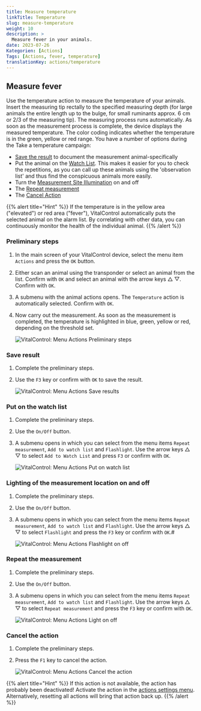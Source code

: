 ```yaml
---
title: Measure temperature
linkTitle: Temperature
slug: measure-temperature
weight: 10
description: >
  Measure fever in your animals.
date: 2023-07-26
Kategorien: [Actions]
Tags: [Actions, fever, temperature]
translationKey: actions/temperature
---
```


## Measure fever

Use the temperature action to measure the temperature of your animals. Insert the measuring tip rectally to the specified measuring depth (for large animals the entire length up to the bulge, for small ruminants approx. 6 cm or 2/3 of the measuring tip). The measuring process runs automatically. As soon as the measurement process is complete, the device displays the measured temperature. The color coding indicates whether the temperature is in the green, yellow or red range. You have a number of options during the Take a temperature campaign:

- [Save the result](../measure-temperature/#save-result) to document the measurement animal-specifically
- Put the animal on the [Watch List](../measure-temperature/#put-on-the-watch-list). This makes it easier for you to check the repetitions, as you can call up these animals using the 'observation list' and thus find the conspicuous animals more easily.
- Turn the [Measurement Site Illumination](../measure-temperature/#lighting-of-the-measurement-location-on-and-off) on and off
- The [Repeat measurement](../measure-temperature/#repeat-the-measurement)
- The [Cancel Action](../measure-temperature/#cancel-the-action)

{{% alert title="Hint" %}}
If the temperature is in the yellow area ("elevated") or red area ("fever"), VitalControl automatically puts the selected animal on the alarm list. By correlating with other data, you can continuously monitor the health of the individual animal.
{{% /alert %}}

### Preliminary steps

1. In the main screen of your VitalControl device, select the menu item `Actions` and press the `OK` button.

2. Either scan an animal using the transponder or select an animal from the list. Confirm with `OK` and select an animal with the arrow keys △ ▽. Confirm with `OK`.

3. A submenu with the animal actions opens. The `Temperature` action is automatically selected. Confirm with `OK`.

4. Now carry out the measurement. As soon as the measurement is completed, the temperature is highlighted in blue, green, yellow or red, depending on the threshold set.

    ![VitalControl: Menu Actions Preliminary steps](../images/firststeps.png "Preliminary steps")

### Save result

1. Complete the preliminary steps.

2. Use the `F3` key or confirm with `OK` to save the result.

    ![VitalControl: Menu Actions Save results](../images/saveresults.png "Save results")

### Put on the watch list

1. Complete the preliminary steps.

2. Use the `On/Off` button.

3. A submenu opens in which you can select from the menu items `Repeat measurement`, `Add to watch list` and `Flashlight`. Use the arrow keys △ ▽ to select `Add to Watch List` and press `F3` or confirm with `OK`.

    ![VitalControl: Menu Actions Put on watch list](../images/watchlist.png "Put on watch list")

### Lighting of the measurement location on and off

1. Complete the preliminary steps.

2. Use the `On/Off` button.

3. A submenu opens in which you can select from the menu items `Repeat measurement`, `Add to watch list` and `Flashlight`. Use the arrow keys △ ▽ to select `Flashlight` and press the `F3` key or confirm with `OK`.#

    ![VitalControl: Menu Actions Flashlight on off](../images/light.png "Flashlight on off")

### Repeat the measurement

1. Complete the preliminary steps.

2. Use the `On/Off` button.

3. A submenu opens in which you can select from the menu items `Repeat measurement`, `Add to watch list` and `Flashlight`. Use the arrow keys △ ▽ to select `Repeat measurement` and press the `F3` key or confirm with `OK`.

    ![VitalControl: Menu Actions Light on off](../images/repeat.png "Light on off")

### Cancel the action

1. Complete the preliminary steps.

2. Press the `F1` key to cancel the action.

    ![VitalControl: Menu Actions Cancel the action](../images/saveresults.png "Cancel the action")

{{% alert title="Hint" %}}
If this action is not available, the action has probably been deactivated! Activate the action in the [actions settings menu](../settings/). Alternatively, resetting all actions will bring that action back up.
{{% /alert %}}

